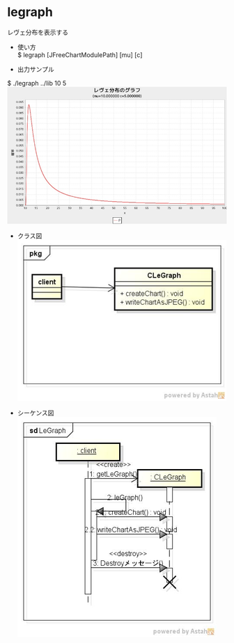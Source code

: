 legraph
=======
レヴェ分布を表示する

* 使い方  
$ legraph [JFreeChartModulePath] [mu] [c]

* 出力サンプル  

$ ./legraph ../lib 	10 5  
![legraph](images/leGraph.jpg)

* クラス図  
![legraph](images/pkgLeGraph.jpg)

* シーケンス図  
![legraph](images/sdLeGraph.jpg)

